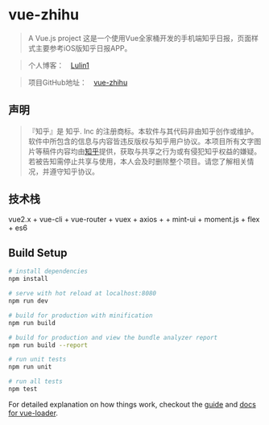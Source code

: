 # vue-zhihu

> A Vue.js project 这是一个使用Vue全家桶开发的手机端知乎日报，页面样式主要参考iOS版知乎日报APP。

> 个人博客：　[Lulin1](http://www.cnblogs.com/lulin1/)

> 项目GitHub地址：　[vue-zhihu](https://github.com/lulinliao/vue-demos/tree/master/vue-zhihu)

## 声明
>『知乎』是 知乎. Inc 的注册商标。本软件与其代码非由知乎创作或维护。软件中所包含的信息与内容皆违反版权与知乎用户协议。本项目所有文字图片等稿件内容均由[知乎](https://www.zhihu.com)提供，获取与共享之行为或有侵犯知乎权益的嫌疑。若被告知需停止共享与使用，本人会及时删除整个项目。请您了解相关情况，并遵守知乎协议。


## 技术栈

vue2.x + vue-cli + vue-router + vuex + axios + + mint-ui + moment.js + flex + es6

## Build Setup

``` bash
# install dependencies
npm install

# serve with hot reload at localhost:8080
npm run dev

# build for production with minification
npm run build

# build for production and view the bundle analyzer report
npm run build --report

# run unit tests
npm run unit

# run all tests
npm test
```

For detailed explanation on how things work, checkout the [guide](http://vuejs-templates.github.io/webpack/) and [docs for vue-loader](http://vuejs.github.io/vue-loader).
